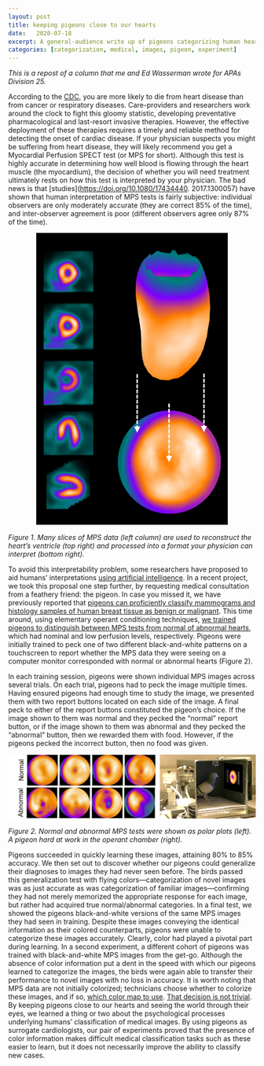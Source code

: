 ```yaml
---
layout: post
title: keeping pigeons close to our hearts
date:   2020-07-18
excerpt: A general-audience write up of pigeons categorizing human hearts
categories: [categorization, medical, images, pigeon, experiment]
---
```


_This is a repost of a column that me and Ed Wasserman wrote for APAs Division 25._

According to the [CDC](https://www.cdc.gov/nchs/fastats/leading-causes-of-death.htm), you are more likely to die from heart disease than from cancer or respiratory diseases. Care-providers and researchers work around the clock to fight this gloomy statistic, developing preventative pharmacological and last-resort invasive therapies. However, the effective deployment of these therapies requires a timely and reliable method for detecting the onset of cardiac disease.
If your physician suspects you might be suffering from heart disease, they will likely recommend you get a Myocardial Perfusion SPECT test (or MPS for short). Although this test is highly accurate in determining how well blood is flowing through the heart muscle (the myocardium), the decision of whether you will need treatment ultimately rests on how this test is interpreted by your physician. The bad news is that [studies](https://doi.org/10.1080/17434440. 2017.1300057) have shown that human interpretation of MPS tests is fairly subjective: individual observers are only moderately accurate (they are correct 85% of the time), and inter-observer agreement is poor (different observers agree only 87% of the time).

<center><img src="/assets/img/cardiocol1.png"></center>

 _Figure 1.  Many slices of MPS data (left column) are used to reconstruct the heart’s ventricle (top right) and processed into a format your physician can interpret (bottom right)._</span>

To avoid this interpretability problem, some researchers have proposed to aid humans’ interpretations [using artificial intelligence](https://dx.doi.org/10.1038%2Fs41568-018-0016-5). In a recent project, we took this proposal one step further, by requesting medical consultation from a feathery friend: the pigeon.
In case you missed it, we have previously reported that [pigeons can proficiently classify mammograms and histology samples of human breast tissue as benign or malignant](https://doi.org/10.1371/journal.pone.0141357). This time around, using elementary operant conditioning techniques, [we trained pigeons to distinguish between MPS tests from normal of abnormal hearts](https://doi.org/10.3758/s13420-020-00410-z), which had nominal and low perfusion levels, respectively.
Pigeons were initially trained to peck one of two different black-and-white patterns on a touchscreen to report whether the MPS data they were seeing on a computer monitor corresponded with normal or abnormal hearts (Figure 2).

In each training session, pigeons were shown individual MPS images across several trials. On each trial, pigeons had to peck the image multiple times. Having ensured pigeons had enough time to study the image, we presented them with two report buttons located on each side of the image. A final peck to either of the report buttons constituted the pigeon’s choice. If the image shown to them was normal and they pecked the “normal” report button, or if the image shown to them was abnormal and they pecked the “abnormal” button, then we rewarded them with food. However, if the pigeons pecked the incorrect button, then no food was given.

<center><img src="/assets/img/cardiocol2.png"></center>

_Figure 2. Normal and abnormal MPS tests were shown as polar plots (left). A pigeon hard at work in the operant chamber (right)._</span>

Pigeons succeeded in quickly learning these images, attaining 80% to 85% accuracy. We then set out to discover whether our pigeons could generalize their diagnoses to images they had never seen before. The birds passed this generalization test with flying colors—categorization of novel images was as just accurate as was categorization of familiar images—confirming they had not merely memorized the appropriate response for each image, but rather had acquired true normal/abnormal categories. In a final test, we showed the pigeons black-and-white versions of the same MPS images they had seen in training. Despite these images conveying the identical information as their colored counterparts, pigeons were unable to categorize these images accurately. Clearly, color had played a pivotal part during learning.
In a second experiment, a different cohort of pigeons was trained with black-and-white MPS images from the get-go. Although the absence of color information put a dent in the speed with which our pigeons learned to categorize the images, the birds were again able to transfer their performance to novel images with no loss in accuracy.
It is worth noting that MPS data are not initially colorized; technicians choose whether to colorize these images, and if so, [which color map to use](https://doi.org/10.1016/j.nuclcard.2006.05.014). [That decision is not trivial](https://doi.org/10.1109/MCG.2007.323435). By keeping pigeons close to our hearts and seeing the world through their eyes, we learned a thing or two about the psychological processes underlying humans’ classification of medical images. By using pigeons as surrogate cardiologists, our pair of experiments proved that the presence of color information makes difficult medical classification tasks such as these easier to learn, but it does not necessarily improve the ability to classify new cases.